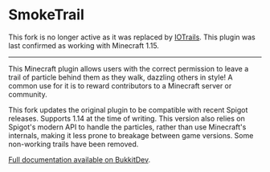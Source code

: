 # SmokeTrail

This fork is no longer active as it was replaced by [IOTrails](https://github.com/Doctacosa/IOTrails). This plugin was last confirmed as working with Minecraft 1.15.

---

This Minecraft plugin allows users with the correct permission to leave a trail of particle behind them as they walk, dazzling others in style! A common use for it is to reward contributors to a Minecraft server or community.

This fork updates the original plugin to be compatible with recent Spigot releases. Supports 1.14 at the time of writing. This version also relies on Spigot's modern API to handle the particles, rather than use Minecraft's internals, making it less prone to breakage between game versions. Some non-working trails have been removed.

[Full documentation available on BukkitDev](https://dev.bukkit.org/projects/smoketrail).
